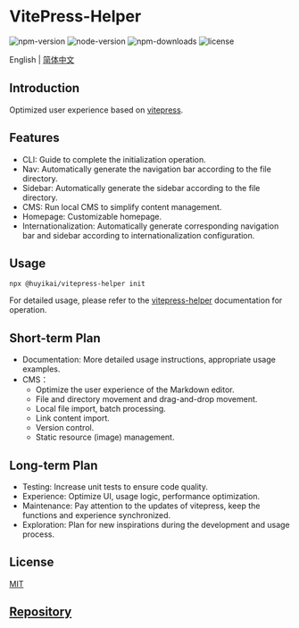# VitePress-Helper

![npm-version](https://flat.badgen.net/npm/v/@huyikai/vitepress-helper) ![node-version](https://flat.badgen.net/npm/node/@huyikai/vitepress-helper) ![npm-downloads](https://flat.badgen.net/npm/dw/@huyikai/vitepress-helper) ![license](https://flat.badgen.net/npm/license/@huyikai/vitepress-helper)

English | [简体中文](./README-zh.md)

## Introduction

Optimized user experience based on [vitepress](https://vitepress.vuejs.org).

## Features

- CLI: Guide to complete the initialization operation.
- Nav: Automatically generate the navigation bar according to the file directory.
- Sidebar: Automatically generate the sidebar according to the file directory.
- CMS: Run local CMS to simplify content management.
- Homepage: Customizable homepage.
- Internationalization: Automatically generate corresponding navigation bar and sidebar according to internationalization configuration.

## Usage

```shell
npx @huyikai/vitepress-helper init
```

For detailed usage, please refer to the [vitepress-helper](https://huyikai.github.io/vitepress-helper/) documentation for operation.

## Short-term Plan

- Documentation: More detailed usage instructions, appropriate usage examples.
- CMS：
  - Optimize the user experience of the Markdown editor.
  - File and directory movement and drag-and-drop movement.
  - Local file import, batch processing.
  - Link content import.
  - Version control.
  - Static resource (image) management.

## Long-term Plan

- Testing: Increase unit tests to ensure code quality.
- Experience: Optimize UI, usage logic, performance optimization.
- Maintenance: Pay attention to the updates of vitepress, keep the functions and experience synchronized.
- Exploration: Plan for new inspirations during the development and usage process.

## License

[MIT](./license)

## [Repository](https://github.com/huyikai/vitepress-Helper)
